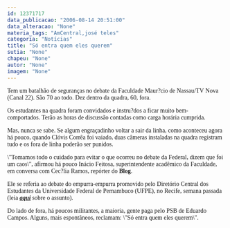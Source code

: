 ```yaml
---
id: 12371717
data_publicacao: "2006-08-14 20:51:00"
data_alteracao: "None"
materia_tags: "AmCentral,josé teles"
categoria: "Notícias"
title: "Só entra quem eles querem"
sutia: "None"
chapeu: "None"
autor: "None"
imagem: "None"
---
```

<p><P><FONT face=Verdana>Tem um batalhão de seguranças no debate da Faculdade Maur?cio de Nassau/TV Nova (Canal 22). São 70 ao todo. Dez&nbsp;dentro da quadra, 60, fora.</FONT></P></p>
<p><P><FONT face=Verdana>Os estudantes na quadra foram convidados e instru?dos a ficar muito bem-comportados.&nbsp;Terão as horas de discussão contadas como carga horária cumprida.</FONT></P></p>
<p><P><FONT face=Verdana>Mas, nunca se sabe. Se algum engraçadinho voltar a sair da linha, como aconteceu agora há pouco,&nbsp;quando Clóvis Corrêa foi vaiado, duas câmeras instaladas na quadra&nbsp;registram tudo e os fora de linha poderão ser punidos.</FONT></P></p>
<p><P><FONT face=Verdana>\"Tomamos todo o cuidado para evitar o que ocorreu no debate da Federal, dizem que foi um caos\", afirmou há pouco Inácio Feitosa, superintendente acadêmico da Faculdade, em conversa com Cec?lia Ramos, repórter do <STRONG>Blog</STRONG>. </FONT></P></p>
<p><P><FONT face=Verdana>Ele se referia ao debate do empurra-empurra promovido pelo Diretório Central dos Estudantes da Universidade Federal de Pernambuco (UFPE), no Recife, semana passada (leia <STRONG><EM><A href=\"https://jc3.uol.com.br/blogs/jc/2006/08/09/index.php#621\" target=_blank>aqui</A></EM></STRONG> sobre o assunto).</FONT></P></p>
<p><P><FONT face=Verdana>Do lado de fora, há poucos militantes, a maioria, gente paga pelo PSB de Eduardo Campos. Alguns, mais espontâneos,&nbsp;reclamam: \"Só entra quem eles querem\".</FONT></P> </p>
